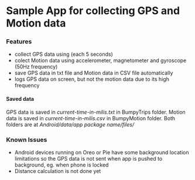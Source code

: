 # Sample App for collecting GPS and Motion data

### Features

- collect GPS data using (each 5 seconds)
- colect Motion data using accelerometer, magnetometer and gyroscope (50Hz frequency)
- save GPS data in txt file and Motion data in CSV file automatically 
- logs GPS data on screen, but not the motion data due to its high frequency

#### Saved data
GPS data is saved in *current-time-in-milis.txt*  in BumpyTrips folder.
Motion data is saved in *current-time-in-milis.csv* in BumpyMotion folder.
Both folders are at *Android/data/app package name/files/*

### Known Issues

- Android devices running on Oreo or Pie have some background location limitations so the GPS data is not sent when app is pushed to background, eg. when phone is locked
- Distance calculation is not done yet